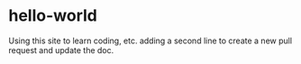 # hello-world
Using this site to learn coding, etc.
adding a second line to create a new pull request and update the doc.
